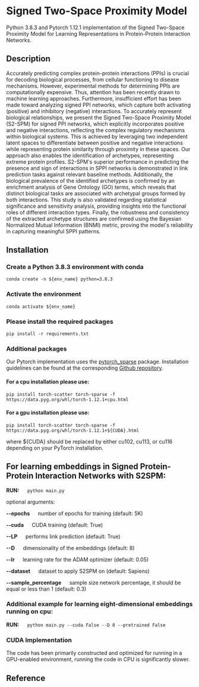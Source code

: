 # Signed Two-Space Proximity Model

Python 3.8.3 and Pytorch 1.12.1 implementation of the Signed Two-Space Proximity Model for Learning Representations in Protein-Protein Interaction Networks.

## Description

Accurately predicting complex protein-protein interactions (PPIs) is crucial for decoding biological processes, from cellular functioning to disease mechanisms. However, experimental methods for determining PPIs are computationally expensive. Thus, attention has been recently drawn to machine learning approaches. Furthermore, insufficient effort has been made toward analyzing signed PPI networks, which capture both activating (positive) and inhibitory (negative) interactions. 
To accurately represent biological relationships, we present the Signed Two-Space Proximity Model (S2-SPM) for signed PPI networks, which explicitly incorporates positive and negative interactions, reflecting the complex regulatory mechanisms within biological systems. This is achieved by leveraging two independent latent spaces to differentiate between positive and negative interactions while representing protein similarity through proximity in these spaces. Our approach also enables the identification of archetypes, representing extreme protein profiles. S2-SPM's superior performance in predicting the presence and sign of interactions in SPPI networks is demonstrated in link prediction tasks against relevant baseline methods. Additionally, the biological prevalence of the identified archetypes is confirmed by an enrichment analysis of Gene Ontology (GO) terms, which reveals that distinct biological tasks are associated with archetypal groups formed by both interactions. This study is also validated regarding statistical significance and sensitivity analysis, providing insights into the functional roles of different interaction types. Finally, the robustness and consistency of the extracted archetype structures are confirmed using the Bayesian Normalized Mutual Information (BNMI) metric, proving the model's reliability in capturing meaningful SPPI patterns. 

## Installation

### Create a Python 3.8.3 environment with conda

```
conda create -n ${env_name} python=3.8.3  
```

### Activate the environment

```
conda activate ${env_name} 
```

### Please install the required packages

```
pip install -r requirements.txt
```

### Additional packages

Our Pytorch implementation uses the [pytorch_sparse](https://github.com/rusty1s/pytorch_sparse) package. Installation guidelines can be found at the corresponding [Github repository](https://github.com/rusty1s/pytorch_sparse).

#### For a cpu installation please use: 

```pip install torch-scatter torch-sparse -f https://data.pyg.org/whl/torch-1.12.1+cpu.html```

#### For a gpu installation please use:

```pip install torch-scatter torch-sparse -f https://data.pyg.org/whl/torch-1.12.1+${CUDA}.html```

where ${CUDA} should be replaced by either cu102, cu113, or cu116 depending on your PyTorch installation.



## For learning embeddings in Signed Protein-Protein Interaction Networks with S2SPM:

**RUN:** &emsp; ```python main.py```

optional arguments:

**--epochs**  &emsp;  number of epochs for training (default: 5K)

**--cuda**  &emsp;    CUDA training (default: True)

**--LP**   &emsp;     performs link prediction (default: True)

**--D**   &emsp;      dimensionality of the embeddings (default: 8)

**--lr**   &emsp;     learning rate for the ADAM optimizer (default: 0.05)

**--dataset** &emsp;  dataset to apply S2SPM on (default: Sapiens)

**--sample_percentage** &emsp;  sample size network percentage, it should be equal or less than 1 (default: 0.3)



### Additional example for learning eight-dimensional embeddings running on cpu:

**RUN:** &emsp; ```python main.py --cuda False --D 8 --pretrained False```


### CUDA Implementation

The code has been primarily constructed and optimized for running in a GPU-enabled environment, running the code in CPU is significantly slower.

## Reference



